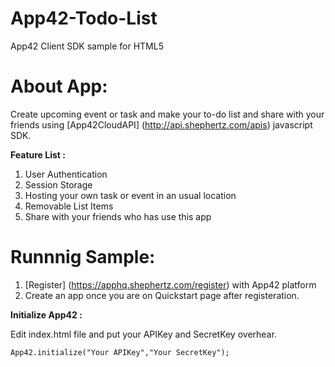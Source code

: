 App42-Todo-List
================

App42 Client SDK sample for HTML5

# About App:

Create upcoming event or task and make your to-do list and share with your friends using [App42CloudAPI] (http://api.shephertz.com/apis) javascript SDK.

__Feature List :__

1. User Authentication 
2. Session Storage
3. Hosting your own task or event in an usual location
4. Removable List Items
5. Share with your friends who has use this app

# Runnnig Sample:

1. [Register] (https://apphq.shephertz.com/register) with App42 platform
2. Create an app once you are on Quickstart page after registeration.

__Initialize App42 :__

Edit index.html file and put your APIKey and SecretKey overhear.

```
App42.initialize("Your APIKey","Your SecretKey");

```
